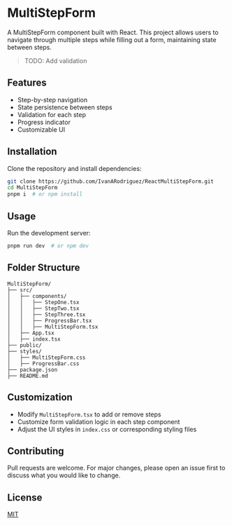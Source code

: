 # MultiStepForm

A MultiStepForm component built with React. This project allows users to navigate through multiple steps while filling out a form, maintaining state between steps.

> TODO: Add validation

## Features

- Step-by-step navigation
- State persistence between steps
- Validation for each step
- Progress indicator
- Customizable UI

## Installation

Clone the repository and install dependencies:

```sh
git clone https://github.com/IvanARodriguez/ReactMultiStepForm.git
cd MultiStepForm
pnpm i  # or npm install
```

## Usage

Run the development server:

```sh
pnpm run dev  # or npm dev
```

## Folder Structure

```
MultiStepForm/
├── src/
│   ├── components/
│   │   ├── StepOne.tsx
│   │   ├── StepTwo.tsx
│   │   ├── StepThree.tsx
│   │   ├── ProgressBar.tsx
│   │   ├── MultiStepForm.tsx
│   ├── App.tsx
│   ├── index.tsx
├── public/
├── styles/
│   ├── MultiStepForm.css
│   ├── ProgressBar.css
├── package.json
├── README.md
```

## Customization

- Modify `MultiStepForm.tsx` to add or remove steps
- Customize form validation logic in each step component
- Adjust the UI styles in `index.css` or corresponding styling files

## Contributing

Pull requests are welcome. For major changes, please open an issue first to discuss what you would like to change.

## License

[MIT](LICENSE)
